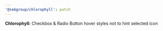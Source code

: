 ```yaml
---
'@sebgroup/chlorophyll': patch
---
```


**Chlorophyll:** Checkbox & Radio Button hover styles not to hint selected icon
